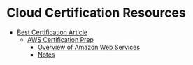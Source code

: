 # Cloud Certification Resources
* [Best Certification Article ](https://www.globalknowledge.com/us-en/resources/resource-library/articles/top-cloud-certifications/)
    * [AWS Certification Prep](https://aws.amazon.com/certification/certification-prep/)
        * [Overview of Amazon Web Services](https://d1.awsstatic.com/whitepapers/aws-overview.pdf)
        * [Notes](aws_study\OverviewOfAmazonWebServicesNotes.txt)